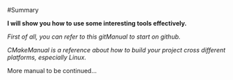 #Summary

**I will show you how to use some interesting tools effectively.**

*First of all, you can refer to this gitManual to start on github.*

*CMakeManual is a reference about how to build your project cross different platforms, especially Linux.*

More manual to be continued...